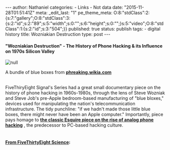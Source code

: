 --- author: Nathaniel categories: - Links - Not data date:
"2015-11-28T01:51:41Z" meta: \_edit\_last: "1" pe\_theme\_meta:
O:8:"stdClass":2:{s:7:"gallery";O:8:"stdClass":3:{s:2:"id";s:2:"89";s:5:"width";s:0:"";s:6:"height";s:0:"";}s:5:"video";O:8:"stdClass":1:{s:2:"id";s:3:"504";}}
published: true status: publish tags: - digital history title:
Wozniakian Destruction type: post ---

#### "Wozniakian Destruction" - The History of Phone Hacking & its Influence on 1970s Silicon Valley

<div class="media image">

![null](%7B%7B%20site.baseurl%20%7D%7D/assets/bluebox.jpg)

</div>

A bundle of blue boxes from
**[phreaking.wikia.com](http://phreaking.wikia.com/)**

 \
FiveThiryEight Signal's Series had a great small documentary piece on
the history of phone hacking in 1960s-1980s, through the lens of Steve
Wozniak and Steve Job's pre-Apple bedroom-based manufacturing of "blue
bloxes," devices used for manipulating the nation's telecommunication
infrastructure. The tidy punchline: "if we hadn't made those little blue
boxes, there might never have been an Apple computer." Importantly,
piece pays homage to **[the classic Esquire piece on the rise of analog
phone hacking](http://classic.esquire.com/secrets-of-the-blue-box/#)** ,
the predecessor to PC-based hacking culture.\
 

#### [From FiveThirtyEight Science](http://fivethirtyeight.com/features/before-they-created-apple-jobs-and-wozniak-hacked-the-phone-system/):
